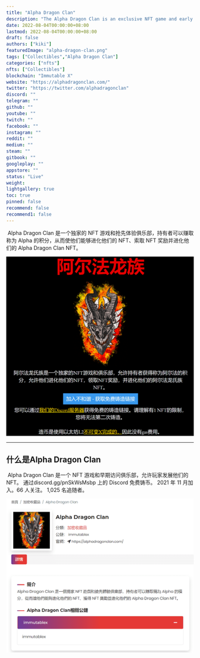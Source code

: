 ```yaml
---
title: "Alpha Dragon Clan"
description: "The Alpha Dragon Clan is an exclusive NFT game and early access club"
date: 2022-08-04T00:00:00+08:00
lastmod: 2022-08-04T00:00:00+08:00
draft: false
authors: ["kiki"]
featuredImage: "alpha-dragon-clan.png"
tags: ["Collectibles","Alpha Dragon Clan"]
categories: ["nfts"]
nfts: ["Collectibles"]
blockchain: "Immutable X"
website: "https://alphadragonclan.com/"
twitter: "https://twitter.com/alphadragonclan"
discord: ""
telegram: ""
github: ""
youtube: ""
twitch: ""
facebook: ""
instagram: ""
reddit: ""
medium: ""
steam: ""
gitbook: ""
googleplay: ""
appstore: ""
status: "Live"
weight: 
lightgallery: true
toc: true
pinned: false
recommend: false
recommend1: false
---
```

​    Alpha Dragon Clan 是一个独家的 NFT 游戏和抢先体验俱乐部，持有者可以赚取称为 Alpha 的积分，从而使他们能够进化他们的 NFT、索取 NFT 奖励并进化他们的 Alpha Dragon Clan NFT。

![image-20220804111137125](image-20220804111137125.png)

---

## 什么是Alpha Dragon Clan

​    Alpha Dragon Clan 是一个 NFT 游戏和早期访问俱乐部，允许玩家发展他们的 NFT。 通过discord.gg/pnSkWsMsbp 上的 Discord 免费铸币。 2021 年 11 月加入。66 人关注。 1,025 名追随者。

![image-20220804111556336](image-20220804111556336.png)